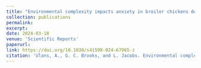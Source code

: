 ```yaml
---
title: "Environmental complexity impacts anxiety in broiler chickens depending on genetic strain and body weight"
collection: publications
permalink: 
excerpt:
date: 2024-03-10
venue: 'Scientific Reports'
paperurl:
link: https://doi.org/10.1038/s41598-024-67965-z
citation: 'Ulans, A., G. C. Brooks, and L. Jacobs. Environmental complexity impacts anxiety in broiler chickens depending on genetic strain and body weight. <i>Scientific Reports</i> 14:17535'
---
```

